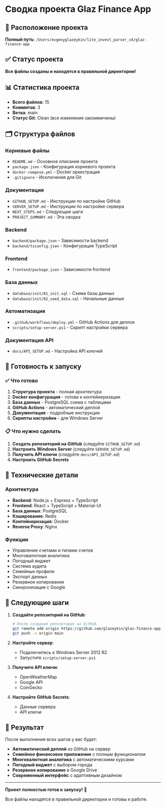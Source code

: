 # Сводка проекта Glaz Finance App

## 📁 Расположение проекта
**Полный путь**: `/Users/evgenyglazeykin/lite_invest_parser_v4/glaz-finance-app`

## ✅ Статус проекта
**Все файлы созданы и находятся в правильной директории!**

## 📊 Статистика проекта
- **Всего файлов**: 15
- **Коммитов**: 3
- **Ветка**: main
- **Статус Git**: Clean (все изменения закоммичены)

## 🗂️ Структура файлов

### Корневые файлы
- `README.md` - Основное описание проекта
- `package.json` - Конфигурация корневого проекта
- `docker-compose.yml` - Docker оркестрация
- `.gitignore` - Исключения для Git

### Документация
- `GITHUB_SETUP.md` - Инструкции по настройке GitHub
- `SERVER_SETUP.md` - Инструкции по настройке сервера
- `NEXT_STEPS.md` - Следующие шаги
- `PROJECT_SUMMARY.md` - Эта сводка

### Backend
- `backend/package.json` - Зависимости backend
- `backend/tsconfig.json` - Конфигурация TypeScript

### Frontend
- `frontend/package.json` - Зависимости frontend

### База данных
- `database/init/01_init.sql` - Схема базы данных
- `database/init/02_seed_data.sql` - Начальные данные

### Автоматизация
- `.github/workflows/deploy.yml` - GitHub Actions для деплоя
- `scripts/setup-server.ps1` - Скрипт настройки сервера

### Документация API
- `docs/API_SETUP.md` - Настройка API ключей

## 🚀 Готовность к запуску

### ✅ Что готово
1. **Структура проекта** - полная архитектура
2. **Docker конфигурация** - готова к контейнеризации
3. **База данных** - PostgreSQL схема с таблицами
4. **GitHub Actions** - автоматический деплой
5. **Документация** - подробные инструкции
6. **Скрипты настройки** - для Windows Server

### 📋 Что нужно сделать
1. **Создать репозиторий на GitHub** (следуйте `GITHUB_SETUP.md`)
2. **Настроить Windows Server** (следуйте `SERVER_SETUP.md`)
3. **Получить API ключи** (следуйте `docs/API_SETUP.md`)
4. **Настроить GitHub Secrets**

## 🔧 Технические детали

### Архитектура
- **Backend**: Node.js + Express + TypeScript
- **Frontend**: React + TypeScript + Material-UI
- **База данных**: PostgreSQL
- **Кэширование**: Redis
- **Контейнеризация**: Docker
- **Reverse Proxy**: Nginx

### Функции
- Управление счетами и типами счетов
- Многовалютная аналитика
- Погодный виджет
- Система аудита
- Семейные профили
- Экспорт данных
- Резервное копирование
- Синхронизация с Google

## 📍 Следующие шаги

1. **Создайте репозиторий на GitHub**:
   ```bash
   # После создания репозитория на GitHub
   git remote add origin https://github.com/glazeykin/glaz-finance-app.git
   git push -u origin main
   ```

2. **Настройте сервер**:
   - Подключитесь к Windows Server 2012 R2
   - Запустите `scripts/setup-server.ps1`

3. **Получите API ключи**:
   - OpenWeatherMap
   - Google API
   - CoinGecko

4. **Настройте GitHub Secrets**:
   - Данные сервера
   - API ключи

## 🎯 Результат

После выполнения всех шагов у вас будет:
- **Автоматический деплой** из GitHub на сервер
- **Семейное финансовое приложение** с полным функционалом
- **Многовалютная аналитика** с автоматическими курсами
- **Погодный виджет** с выбором города
- **Резервное копирование** в Google Drive
- **Современный интерфейс** с адаптивным дизайном

---

**Проект полностью готов к запуску!** 🚀

Все файлы находятся в правильной директории и готовы к работе.
